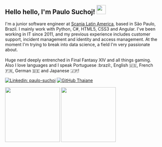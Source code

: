 <h2> Hello hello, I'm Paulo Suchoj! <img height="30px" src="https://64.media.tumblr.com/2eff045d07f7b8cd831554188cf54acc/570b382fcf708a16-26/s640x960/c6981fe5c9c8e2407b515bf5be6542f190bd524c.gif"/></h2

<!--
**paulosuchoj/paulosuchoj** is a ✨ _special_ ✨ repository because its `README.md` (this file) appears on your GitHub profile.

Here are some ideas to get you started:

- 🔭 I’m currently working on ...
- 🌱 I’m currently learning ...
- 👯 I’m looking to collaborate on ...
- 🤔 I’m looking for help with ...
- 💬 Ask me about ...
- 📫 How to reach me: ...
- 😄 Pronouns: ...
- ⚡ Fun fact: ...
-->

  <p>I'm a junior software engineer at <a href="https://www.scania.com/br/pt/home.html">Scania Latin America</a>, based in São Paulo, Brazil. I mainly work with Python, C#, HTML5, CSS3 and Angular. I've been working in IT since 2011, and my previous experience includes customer support, incident management and identity and access management. At the moment I'm trying to break into data science, a field I'm very passionate about.<br><br>
    Huge nerd deeply entrenched in Final Fantasy XIV and all things gaming. Also I love languages and I speak Portuguese :brazil:, English 🇺🇸, French 🇫🇷, German 🇩🇪 and Japanese 🇯🇵!</p>
  
[![Linkedin: paulo-suchoj](https://img.shields.io/badge/paulosuchoj-blue?style=flat-square&logo=Linkedin&logoColor=white&link=https://www.linkedin.com/in/paulo-suchoj/)](https://www.linkedin.com/in/paulo-suchoj/)
[![GitHub Thaiane](https://img.shields.io/github/followers/paulosuchoj?style=social)](https://github.com/paulosuchoj)

<div>
  <img height="180em" src="https://github-readme-stats.vercel.app/api?username=paulosuchoj&show_icons=true&theme=radical&include_all_commits=true&count_private=true"/>
  <img height="180em" src="https://github-readme-stats.vercel.app/api/top-langs/?username=paulosuchoj&layout=compact&theme=radical"/>
</div>

  
